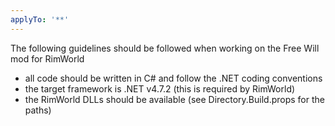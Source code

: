 ```yaml
---
applyTo: '**'
---
```

The following guidelines should be followed when working on the Free Will mod for RimWorld
 - all code should be written in C# and follow the .NET coding conventions
 - the target framework is .NET v4.7.2 (this is required by RimWorld)
 - the RimWorld DLLs should be available (see Directory.Build.props for the paths)